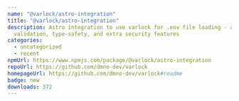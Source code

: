 ```yaml
---
name: "@varlock/astro-integration"
title: "@varlock/astro-integration"
description: Astro integration to use varlock for .env file loading - adds
  validation, type-safety, and extra security features
categories:
  - uncategorized
  - recent
npmUrl: https://www.npmjs.com/package/@varlock/astro-integration
repoUrl: https://github.com/dmno-dev/varlock
homepageUrl: https://github.com/dmno-dev/varlock#readme
badge: new
downloads: 372
---
```

